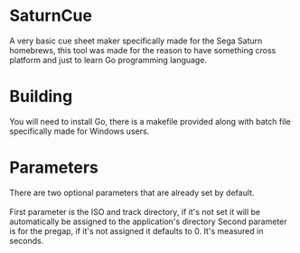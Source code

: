 # SaturnCue
A very basic cue sheet maker specifically made for the Sega Saturn homebrews, this tool was made for the reason to have something cross platform and just to learn Go programming language.

# Building
You will need to install Go, there is a makefile provided along with batch file specifically made for Windows users.

# Parameters
There are two optional parameters that are already set by default.<br>
<br>
First parameter is the ISO and track directory, if it's not set it will be automatically be assigned to the application's directory
Second parameter is for the pregap, if it's not assigned it defaults to 0. It's measured in seconds.
